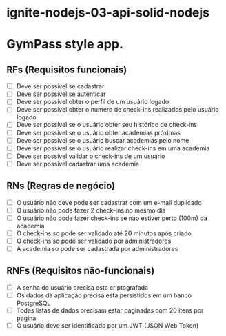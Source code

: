 # ignite-nodejs-03-api-solid-nodejs

# GymPass style app.

## RFs (Requisitos funcionais)

- [ ] Deve ser possível se cadastrar
- [ ] Deve ser possível se autenticar
- [ ] Deve ser possível obter o perfil de um usuário logado
- [ ] Deve ser possível obter o numero de check-ins realizados pelo usuário logado
- [ ] Deve ser possível se o usuário obter seu histórico de check-ins
- [ ] Deve ser possível se o usuário obter academias próximas
- [ ] Deve ser possível se o usuário buscar academias pelo nome
- [ ] Deve ser possível se o usuário realizar check-ins em uma academia
- [ ] Deve ser possível validar o check-ins de um usuário
- [ ] Deve ser possível cadastrar uma academia

## RNs (Regras de negócio)

- [ ] O usuário não deve pode ser cadastrar com um e-mail duplicado
- [ ] O usuário não pode fazer 2 check-ins no mesmo dia
- [ ] O usuário não pode fazer check-ins se nao estiver perto (100m) da academia
- [ ] O check-ins so pode ser validado até 20 minutos após criado
- [ ] O check-ins so pode ser validado por administradores
- [ ] A academia so pode ser cadastrada por administradores

## RNFs (Requisitos não-funcionais)

- [ ] A senha do usuário precisa esta criptografada
- [ ] Os dados da aplicação precisa esta persistidos em um banco PostgreSQL
- [ ] Todas listas de dados precisam estar paginadas com 20 itens por pagina
- [ ] O usuário deve ser identificado por um JWT (JSON Web Token)

